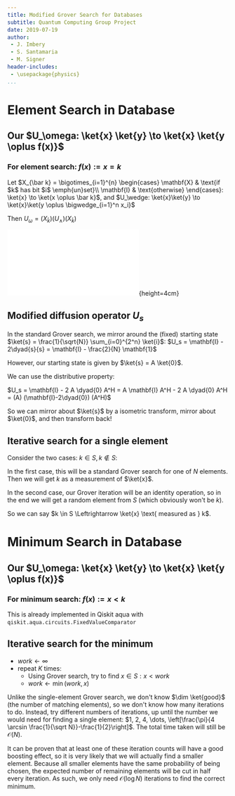 ```yaml
---
title: Modified Grover Search for Databases
subtitle: Quantum Computing Group Project
date: 2019-07-19
author:
 - J. Imbery
 - S. Santamaria
 - M. Signer
header-includes:
 - \usepackage{physics}
...
```


# Element Search in Database 


## Our $U_\omega: \ket{x} \ket{y} \to \ket{x} \ket{y \oplus f(x)}$

### For element search: $f(x) := x = k$

Let $X_{\bar k} = \bigotimes_{i=1}^{n} \begin{cases}
\mathbf{X} & \text{if $k$ has bit $i$ \emph{un}set}\\
\mathbf{I} & \text{otherwise}
\end{cases}: \ket{x} \to \ket{x \oplus \bar k}$,
and $U_\wedge: \ket{x}\ket{y} \to \ket{x}\ket{y \oplus \bigwedge_{i=1}^n x_i}$

Then $U_\omega = (X_{\bar k}) (U_\wedge) (X_{\bar k})$

![](u_omega_eq_5.pdf){height=4cm}

## Modified diffusion operator $U_s$

In the standard Grover search, we mirror around the (fixed) starting state $\ket{s}
= \frac{1}{\sqrt{N}} \sum_{i=0}^{2^n} \ket{i}$: $U_s = \mathbf{I} - 2\dyad{s}{s} = \mathbf{I} - \frac{2}{N} \mathbf{1}$

However, our starting state is given by $\ket{s} = A \ket{0}$.

We can use the distributive property:

$U_s = \mathbf{I} - 2 A \dyad{0} A^H = A \mathbf{I} A^H - 2 A \dyad{0} A^H = (A) (\mathbf{I}-2\dyad{0}) (A^H)$

So we can mirror about $\ket{s}$ by a isometric transform, mirror about $\ket{0}$, and then transform back!

## Iterative search for a single element

Consider the two cases: $k \in S, k \not \in S$:

In the first case, this will be a standard Grover search for one of $N$ elements. Then we will get $k$ as a measurement of $\ket{x}$.

In the second case, our Grover iteration will be an identity operation, so in the end we will get a random element from $S$ (which obviously won't be $k$).

So we can say $k \in S \Leftrightarrow \ket{x} \text{ measured as } k$.



# Minimum Search in Database 




## Our $U_\omega: \ket{x} \ket{y} \to \ket{x} \ket{y \oplus f(x)}$

### For minimum search: $f(x) := x < k$

This is already implemented in Qiskit aqua with `qiskit.aqua.circuits.FixedValueComparator`





## Iterative search for the minimum

- $work \gets \infty$
- repeat $K$ times:
  - Using Grover search, try to find $x \in S : x < work$
  - $work \gets \min(work, x)$

Unlike the single-element Grover search, we don't know $\dim \ket{good}$ (the
number of matching elements), so we don't know how many iterations to do.
Instead, try different numbers of iterations, up until the number we would need
for finding a single element: $1, 2, 4, \dots, \left[\frac{\pi}{4 \arcsin
\frac{1}{\sqrt N}}-\frac{1}{2}\right]$. The total time taken will still be $\mathcal{O}(N)$.

It can be proven that at least one of these iteration counts will have a good
boosting effect, so it is very likely that we will actually find a smaller
element. Because all smaller elements have the same probability of being
chosen, the expected number of remaining elements will be cut in half every
iteration. As such, we only need $\mathcal{O}(\log N)$ iterations to find the
correct minimum.
